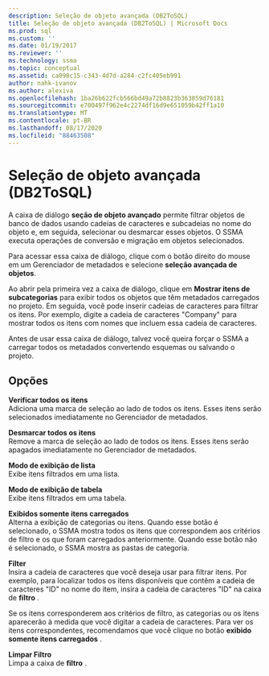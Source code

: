 ```yaml
---
description: Seleção de objeto avançada (DB2ToSQL)
title: Seleção de objeto avançada (DB2ToSQL) | Microsoft Docs
ms.prod: sql
ms.custom: ''
ms.date: 01/19/2017
ms.reviewer: ''
ms.technology: ssma
ms.topic: conceptual
ms.assetid: ca098c15-c343-4d7d-a284-c2fc405eb991
author: nahk-ivanov
ms.author: alexiva
ms.openlocfilehash: 1ba26b622fcb566bd49a72b8823b363859d76181
ms.sourcegitcommit: e700497f962e4c2274df16d9e651059b42ff1a10
ms.translationtype: MT
ms.contentlocale: pt-BR
ms.lasthandoff: 08/17/2020
ms.locfileid: "88463508"
---
```

# <a name="advanced-object-selection-db2tosql"></a>Seleção de objeto avançada (DB2ToSQL)
A caixa de diálogo **seção de objeto avançado** permite filtrar objetos de banco de dados usando cadeias de caracteres e subcadeias no nome do objeto e, em seguida, selecionar ou desmarcar esses objetos. O SSMA executa operações de conversão e migração em objetos selecionados.  
  
Para acessar essa caixa de diálogo, clique com o botão direito do mouse em um Gerenciador de metadados e selecione **seleção avançada de objetos**.  
  
Ao abrir pela primeira vez a caixa de diálogo, clique em **Mostrar itens de subcategorias** para exibir todos os objetos que têm metadados carregados no projeto. Em seguida, você pode inserir cadeias de caracteres para filtrar os itens. Por exemplo, digite a cadeia de caracteres "Company" para mostrar todos os itens com nomes que incluem essa cadeia de caracteres.  
  
Antes de usar essa caixa de diálogo, talvez você queira forçar o SSMA a carregar todos os metadados convertendo esquemas ou salvando o projeto.  
  
## <a name="options"></a>Opções
**Verificar todos os itens**  
Adiciona uma marca de seleção ao lado de todos os itens. Esses itens serão selecionados imediatamente no Gerenciador de metadados.  
  
**Desmarcar todos os itens**  
Remove a marca de seleção ao lado de todos os itens. Esses itens serão apagados imediatamente no Gerenciador de metadados.  
  
**Modo de exibição de lista**  
Exibe itens filtrados em uma lista.  
  
**Modo de exibição de tabela**  
Exibe itens filtrados em uma tabela.  
  
**Exibidos somente itens carregados**  
Alterna a exibição de categorias ou itens. Quando esse botão é selecionado, o SSMA mostra todos os itens que correspondem aos critérios de filtro e os que foram carregados anteriormente. Quando esse botão não é selecionado, o SSMA mostra as pastas de categoria.  
  
**Filter**  
Insira a cadeia de caracteres que você deseja usar para filtrar itens. Por exemplo, para localizar todos os itens disponíveis que contêm a cadeia de caracteres "ID" no nome do item, insira a cadeia de caracteres "ID" na caixa de **filtro** .  
  
Se os itens corresponderem aos critérios de filtro, as categorias ou os itens aparecerão à medida que você digitar a cadeia de caracteres. Para ver os itens correspondentes, recomendamos que você clique no botão **exibido somente itens carregados** .  
  
**Limpar Filtro**  
Limpa a caixa de **filtro** .  
  
